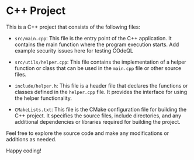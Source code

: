 # C++ Project

This is a C++ project that consists of the following files:

- `src/main.cpp`: This file is the entry point of the C++ application. It contains the main function where the program execution starts. Add example security issues here for testing COdeQL

- `src/utils/helper.cpp`: This file contains the implementation of a helper function or class that can be used in the `main.cpp` file or other source files.

- `include/helper.h`: This file is a header file that declares the functions or classes defined in the `helper.cpp` file. It provides the interface for using the helper functionality.

- `CMakeLists.txt`: This file is the CMake configuration file for building the C++ project. It specifies the source files, include directories, and any additional dependencies or libraries required for building the project.

Feel free to explore the source code and make any modifications or additions as needed.

Happy coding!
```

